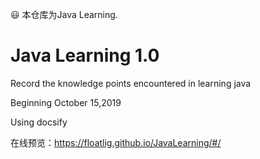 😃 本仓库为Java Learning.

# Java Learning 1.0

Record the knowledge points encountered in learning java

Beginning October 15,2019

Using docsify

在线预览：<https://floatlig.github.io/JavaLearning/#/>
